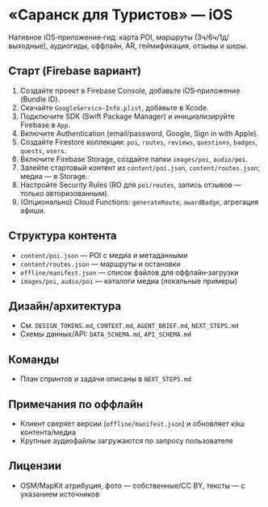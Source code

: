 # «Саранск для Туристов» — iOS

Нативное iOS‑приложение‑гид: карта POI, маршруты (3ч/6ч/1д/выходные), аудиогиды, оффлайн, AR, геймификация, отзывы и шеры.

## Старт (Firebase вариант)
1. Создайте проект в Firebase Console, добавьте iOS‑приложение (Bundle ID).
2. Скачайте `GoogleService-Info.plist`, добавьте в Xcode.
3. Подключите SDK (Swift Package Manager) и инициализируйте Firebase в `App`.
4. Включите Authentication (email/password, Google, Sign in with Apple).
5. Создайте Firestore коллекции: `poi`, `routes`, `reviews`, `questions`, `badges`, `quests`, `users`.
6. Включите Firebase Storage, создайте папки `images/poi`, `audio/poi`.
7. Залейте стартовый контент из `content/poi.json`, `content/routes.json`; медиа — в Storage.
8. Настройте Security Rules (RO для `poi/routes`, запись отзывов — только авторизованным).
9. (Опционально) Cloud Functions: `generateRoute`, `awardBadge`, агрегация афиши.

## Структура контента
- `content/poi.json` — POI с медиа и метаданными
- `content/routes.json` — маршруты и остановки
- `offline/manifest.json` — список файлов для оффлайн‑загрузки
- `images/poi`, `audio/poi` — каталоги медиа (локальные примеры)

## Дизайн/архитектура
- См. `DESIGN_TOKENS.md`, `CONTEXT.md`, `AGENT_BRIEF.md`, `NEXT_STEPS.md`
- Схемы данных/API: `DATA_SCHEMA.md`, `API_SCHEMA.md`

## Команды
- План спринтов и задачи описаны в `NEXT_STEPS.md`

## Примечания по оффлайн
- Клиент сверяет версии (`offline/manifest.json`) и обновляет кэш контента/медиа
- Крупные аудиофайлы загружаются по запросу пользователя

## Лицензии
- OSM/MapKit атрибуция, фото — собственные/CC BY, тексты — с указанием источников